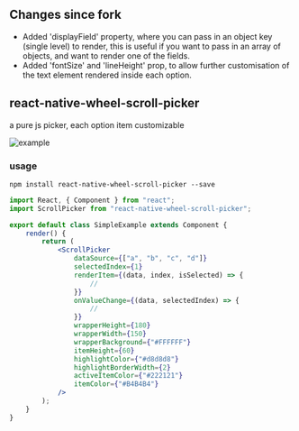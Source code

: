 ## Changes since fork

-   Added 'displayField' property, where you can pass in an object key (single level) to render, this is useful if you want to pass in an array of objects, and want to render one of the fields.
-   Added 'fontSize' and 'lineHeight' prop, to allow further customisation of the text element rendered inside each option.

## react-native-wheel-scroll-picker

a pure js picker, each option item customizable

![example](./demo/test.gif)

### usage

```shell
npm install react-native-wheel-scroll-picker --save
```

```jsx
import React, { Component } from "react";
import ScrollPicker from "react-native-wheel-scroll-picker";

export default class SimpleExample extends Component {
    render() {
        return (
            <ScrollPicker
                dataSource={["a", "b", "c", "d"]}
                selectedIndex={1}
                renderItem={(data, index, isSelected) => {
                    //
                }}
                onValueChange={(data, selectedIndex) => {
                    //
                }}
                wrapperHeight={180}
                wrapperWidth={150}
                wrapperBackground={"#FFFFFF"}
                itemHeight={60}
                highlightColor={"#d8d8d8"}
                highlightBorderWidth={2}
                activeItemColor={"#222121"}
                itemColor={"#B4B4B4"}
            />
        );
    }
}
```
